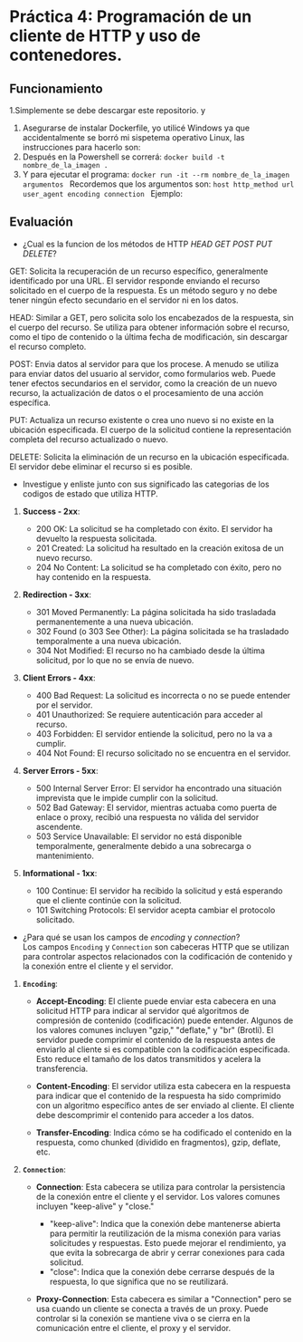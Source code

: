 # Práctica 4: Programación de un cliente de HTTP y uso de contenedores.
## Funcionamiento 
1.Simplemente se debe descargar este repositorio. y 
1. Asegurarse de instalar Dockerfile, yo utilicé Windows ya que accidentalmente se borró mi sispetema operativo Linux, las instrucciones para hacerlo son:
1. Después en la Powershell se correrá:
 `docker build -t nombre_de_la_imagen .`
1. Y para ejecutar el programa:
 `docker run -it --rm nombre_de_la_imagen argumentos `
Recordemos que los argumentos son:  `host http_method url user_agent encoding connection `
Ejemplo:  ` `
## Evaluación 

- ¿Cual es la funcion de los métodos de HTTP *HEAD* *GET* *POST* *PUT* *DELETE*?

 GET: Solicita la recuperación de un recurso específico, generalmente identificado por una URL. El servidor responde enviando el recurso solicitado en el cuerpo de la respuesta. Es un método seguro y no debe tener ningún efecto secundario en el servidor ni en los datos.
   
HEAD: Similar a GET, pero solicita solo los encabezados de la respuesta, sin el cuerpo del recurso. Se utiliza para obtener información sobre el recurso, como el tipo de contenido o la última fecha de modificación, sin descargar el recurso completo.
  
POST: Envia datos al servidor para que los procese. A menudo se utiliza para enviar datos del usuario al servidor, como formularios web. Puede tener efectos secundarios en el servidor, como la creación de un nuevo recurso, la actualización de datos o el procesamiento de una acción específica.
  
PUT: Actualiza un recurso existente o crea uno nuevo si no existe en la ubicación especificada. El cuerpo de la solicitud contiene la representación completa del recurso actualizado o nuevo.
    
DELETE: Solicita la eliminación de un recurso en la ubicación especificada. El servidor debe eliminar el recurso si es posible.


- Investigue y enliste junto con sus significado las categorias de los codigos de estado que utiliza HTTP.

1. **Success - 2xx**:
   - 200 OK: La solicitud se ha completado con éxito. El servidor ha devuelto la respuesta solicitada.
   - 201 Created: La solicitud ha resultado en la creación exitosa de un nuevo recurso.
   - 204 No Content: La solicitud se ha completado con éxito, pero no hay contenido en la respuesta.

2. **Redirection - 3xx**:
   - 301 Moved Permanently: La página solicitada ha sido trasladada permanentemente a una nueva ubicación.
   - 302 Found (o 303 See Other): La página solicitada se ha trasladado temporalmente a una nueva ubicación.
   - 304 Not Modified: El recurso no ha cambiado desde la última solicitud, por lo que no se envía de nuevo.

3. **Client Errors - 4xx**:
   - 400 Bad Request: La solicitud es incorrecta o no se puede entender por el servidor.
   - 401 Unauthorized: Se requiere autenticación para acceder al recurso.
   - 403 Forbidden: El servidor entiende la solicitud, pero no la va a cumplir.
   - 404 Not Found: El recurso solicitado no se encuentra en el servidor.

4. **Server Errors - 5xx**:
   - 500 Internal Server Error: El servidor ha encontrado una situación imprevista que le impide cumplir con la solicitud.
   - 502 Bad Gateway: El servidor, mientras actuaba como puerta de enlace o proxy, recibió una respuesta no válida del servidor ascendente.
   - 503 Service Unavailable: El servidor no está disponible temporalmente, generalmente debido a una sobrecarga o mantenimiento.

5. **Informational - 1xx**:
   - 100 Continue: El servidor ha recibido la solicitud y está esperando que el cliente continúe con la solicitud.
   - 101 Switching Protocols: El servidor acepta cambiar el protocolo solicitado.

- ¿Para qué se usan los campos de *encoding* y *connection*?  
Los campos `Encoding` y `Connection` son cabeceras HTTP que se utilizan para controlar aspectos relacionados con la codificación de contenido y la conexión entre el cliente y el servidor. 

1. **`Encoding`**:

   - **Accept-Encoding**: El cliente puede enviar esta cabecera en una solicitud HTTP para indicar al servidor qué algoritmos de compresión de contenido (codificación) puede entender. Algunos de los valores comunes incluyen "gzip," "deflate," y "br" (Brotli). El servidor puede comprimir el contenido de la respuesta antes de enviarlo al cliente si es compatible con la codificación especificada. Esto reduce el tamaño de los datos transmitidos y acelera la transferencia.

   - **Content-Encoding**: El servidor utiliza esta cabecera en la respuesta para indicar que el contenido de la respuesta ha sido comprimido con un algoritmo específico antes de ser enviado al cliente. El cliente debe descomprimir el contenido para acceder a los datos.

   - **Transfer-Encoding**: Indica cómo se ha codificado el contenido en la respuesta, como chunked (dividido en fragmentos), gzip, deflate, etc.

2. **`Connection`**:

   - **Connection**: Esta cabecera se utiliza para controlar la persistencia de la conexión entre el cliente y el servidor. Los valores comunes incluyen "keep-alive" y "close."
     - "keep-alive": Indica que la conexión debe mantenerse abierta para permitir la reutilización de la misma conexión para varias solicitudes y respuestas. Esto puede mejorar el rendimiento, ya que evita la sobrecarga de abrir y cerrar conexiones para cada solicitud.
     - "close": Indica que la conexión debe cerrarse después de la respuesta, lo que significa que no se reutilizará.

   - **Proxy-Connection**: Esta cabecera es similar a "Connection" pero se usa cuando un cliente se conecta a través de un proxy. Puede controlar si la conexión se mantiene viva o se cierra en la comunicación entre el cliente, el proxy y el servidor.
